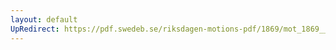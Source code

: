 ```yaml
---
layout: default
UpRedirect: https://pdf.swedeb.se/riksdagen-motions-pdf/1869/mot_1869__ak__00266/mot_1869__ak__00266_003.pdf
---
```

